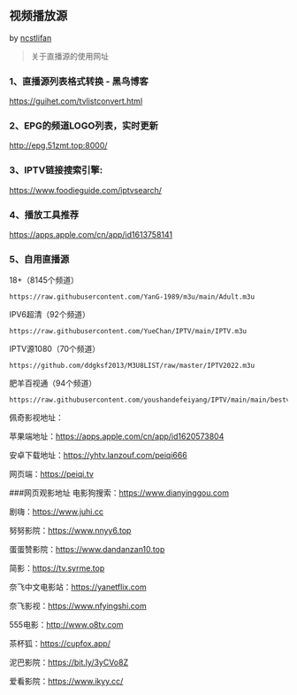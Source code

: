 
## 视频播放源 

by [ncstlifan](https://github.com/ncstlifan)

> 关于直播源的使用网址

### 1、直播源列表格式转换 - 黑鸟博客

https://guihet.com/tvlistconvert.html

### 2、EPG的频道LOGO列表，实时更新

http://epg.51zmt.top:8000/

### 3、IPTV链接搜索引擎:

https://www.foodieguide.com/iptvsearch/

### 4、播放工具推荐

https://apps.apple.com/cn/app/id1613758141

### 5、自用直播源
18+（8145个频道）
```
https://raw.githubusercontent.com/YanG-1989/m3u/main/Adult.m3u
```
IPV6超清（92个频道）
```
https://raw.githubusercontent.com/YueChan/IPTV/main/IPTV.m3u
```
IPTV源1080（70个频道）
```
https://github.com/ddgksf2013/M3U8LIST/raw/master/IPTV2022.m3u
```
肥羊百视通（94个频道）
```
https://raw.githubusercontent.com/youshandefeiyang/IPTV/main/main/bestv.m3u
```

佩奇影视地址：

苹果端地址：https://apps.apple.com/cn/app/id1620573804

安卓下载地址：https://yhtv.lanzouf.com/peiqi666

网页端：https://peiqi.tv


###网页观影地址
电影狗搜索：https://www.dianyinggou.com

剧嗨：https://www.juhi.cc

努努影院：https://www.nnyy6.top

蛋蛋赞影院：https://www.dandanzan10.top

简影：https://tv.syrme.top

奈飞中文电影站：https://yanetflix.com

奈飞影视：https://www.nfyingshi.com

555电影：http://www.o8tv.com

茶杯狐：https://cupfox.app/

泥巴影院：https://bit.ly/3yCVo8Z 

爱看影院：https://www.ikyy.cc/
